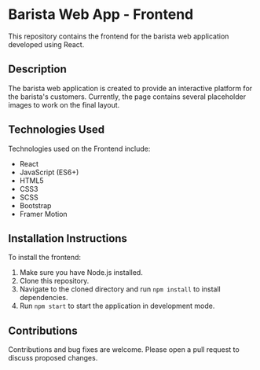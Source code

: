 # Barista Web App - Frontend

This repository contains the frontend for the barista web application developed using React.

## Description

The barista web application is created to provide an interactive platform for the barista's customers. Currently, the page contains several placeholder images to work on the final layout.

## Technologies Used

Technologies used on the Frontend include:

- React
- JavaScript (ES6+)
- HTML5
- CSS3
- SCSS
- Bootstrap 
- Framer Motion 
 


## Installation Instructions

To install the frontend:

1. Make sure you have Node.js installed.
2. Clone this repository.
3. Navigate to the cloned directory and run `npm install` to install dependencies.
4. Run `npm start` to start the application in development mode.

## Contributions

Contributions and bug fixes are welcome. Please open a pull request to discuss proposed changes.
